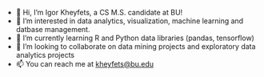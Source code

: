 - 👋 Hi, I’m Igor Kheyfets, a CS M.S. candidate at BU!
- 👀 I’m interested in data analytics, visualization, machine learning and datbase management.
- 🌱 I’m currently learning R and Python data libraries (pandas, tensorflow)
- 💞️ I’m looking to collaborate on data mining projects and exploratory data analytics projects
- 📫 You can reach me at kheyfets@bu.edu

<!---
ikheyfets/ikheyfets is a ✨ special ✨ repository because its `README.md` (this file) appears on your GitHub profile.
You can click the Preview link to take a look at your changes.
--->
